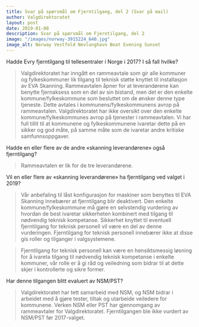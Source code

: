 ```yaml
---
title: Svar på spørsmål om Fjerntilgang, del 2 (Svar på mail)
author: Valgdirektoratet
layout: post
date: 2019-01-08
description: Svar på spørsmål om Fjerntilgang, del 2
image: "/images/norway-3915224_640.jpg"
image_alt: Norway Vestfold Nevlunghavn Boat Evening Sunset
---
```

Hadde Evry fjerntilgang til tellesentraler i Norge i 2017? I så fall hvilke?

> Valgdirektoratet har inngått en rammeavtale som gir alle kommuner og fylkeskommuner lik tilgang til teknisk støtte knyttet til installasjon av EVA Skanning. Rammeavtalen åpner for at leverandørene kan benytte fjernaksess som en del av sin bistand, men det er den enkelte kommune/fylkeskommune som besluttet om de ønsker denne type tjeneste. Dette avtales i kommunens/fylkeskommunens avrop på rammeavtalen. Valgdirektoratet har ikke oversikt over den enkelte kommune/fylkeskommunes avrop på tjenester i rammeavtalen. Vi har full tillit til at kommunene og fylkeskommunene ivaretar dette på en sikker og god måte, på samme måte som de ivaretar andre kritiske samfunnsoppgaver.


Hadde en eller flere av de andre «skanning leverandørene» også fjerntilgang?

> Rammeavtalen er lik for de tre leverandørene.


Vil en eller flere av «skanning leverandørene» ha fjerntilgang ved valget i 2019?

> Vår anbefaling til låst konfigurasjon for maskiner som benyttes til EVA Skanning innebærer at fjerntilgang blir deaktivert. Den enkelte kommune/fylkeskommune må gjøre en selvstendig vurdering av hvordan de best ivaretar sikkerheten kombinert med tilgang til nødvendig teknisk kompetanse. Sikkerhet knyttet til eventuell fjerntilgang for teknisk personell vil være en del av denne vurderingen. Fjerntilgang for teknisk personell innebærer ikke at disse gis roller og tilganger i valgsystemene.

> Fjerntilgang for teknisk personell kan være en hensiktsmessig løsning for å ivareta tilgang til nødvendig teknisk kompetanse i enkelte kommuner, vår rolle er å gi råd og veiledning som bidrar til at dette skjer i kontrollerte og sikre former.


Har denne tilgangen blitt evaluert av NSM/PST?

> Valgdirektoratet har tett samarbeid med NSM, og NSM bidrar i arbeidet med å gjøre tester, tiltak og utarbeide veiledere for kommunene. Verken NSM eller PST har gjennomgang av rammeavtaler for Valgdirektoratet. Fjerntilgangen ble ikke vurdert av NSM/PST før 2017-valget.